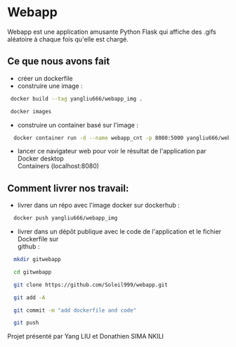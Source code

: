 # Webapp


Webapp est une application amusante Python Flask qui affiche des .gifs aléatoire à chaque fois qu'elle est chargé.


## Ce que nous avons fait 

- créer un dockerfile
- construire une image : 
```sh
 docker build --tag yangliu666/webapp_img .
```
```sh
 docker images
```
- construire un container basé sur l'image :
```sh
  docker container run -d --name webapp_cnt -p 8080:5000 yangliu666/webapp_img
```
- lancer ce navigateur web pour voir le résultat de l'application par Docker desktop   
  Containers (localhost:8080)

## Comment livrer nos travail:
- livrer dans un répo avec l'image docker sur dockerhub :
```sh
  docker push yangliu666/webapp_img
```
- livrer dans un dépôt publique avec le code de l'application et le fichier Dockerfile sur  
  github :
```sh
  mkdir gitwebapp
```
```sh
  cd gitwebapp
```
```sh
  git clone https://github.com/Soleil999/webapp.git
```
```sh
  git add -A
```
```sh
  git commit -m "add dockerfile and code"
```
```sh
  git push
```

 Projet présenté par Yang LIU et Donathien SIMA NKILI
  
  
  
  
 

